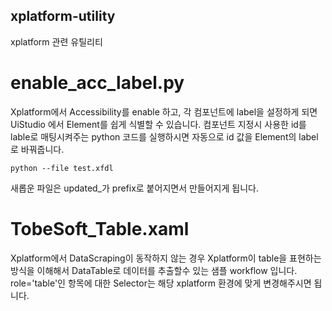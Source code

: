 ## xplatform-utility
xplatform 관련 유틸리티 

# enable_acc_label.py 
Xplatform에서 Accessibility를 enable 하고, 각 컴포넌트에 label을 설정하게 되면 UiStudio 에서 Element를 쉽게 식별할 수 있습니다. 
컴포넌트 지정시 사용한 id를 lable로 매팅시켜주는 python 코드를 실행하시면 자동으로 id 값을 Element의 label로 바꿔줍니다. 
```
python --file test.xfdl 
```
새롭운 파일은 updated_가 prefix로 붙어지면서 만들어지게 됩니다. 

# TobeSoft_Table.xaml 
Xplatform에서 DataScraping이 동작하지 않는 경우 Xplatform이 table을 표현하는 방식을 이해해서 DataTable로 데이터를 추출할수 있는 샘플 workflow 입니다. role='table'인 항목에 대한 Selector는 해당 xplatform 환경에 맞게 변경해주시면 됩니다. 

